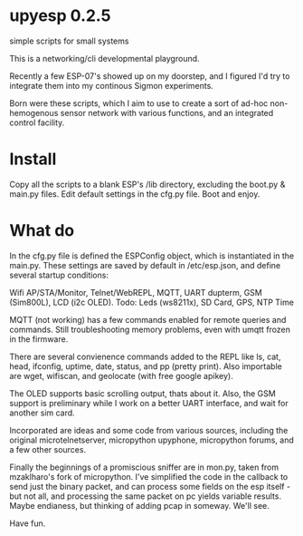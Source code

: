 # upyesp 0.2.5
simple scripts for small systems

This is a networking/cli developmental playground.

Recently a few ESP-07's showed up on my doorstep, and I figured
I'd try to integrate them into my continous Sigmon experiments.

Born were these scripts, which I aim to use to create a sort of
ad-hoc non-hemogenous sensor network with various functions, and
an integrated control facility.

# Install

Copy all the scripts to a blank ESP's /lib directory, excluding
the boot.py & main.py files. Edit default settings in the cfg.py
file. Boot and enjoy.

# What do

In the cfg.py file is defined the ESPConfig object, which is
instantiated in the main.py. These settings are saved by default
in /etc/esp.json, and define several startup conditions:

Wifi AP/STA/Monitor, Telnet/WebREPL, MQTT, UART dupterm,
GSM (Sim800L), LCD (i2c OLED). Todo: Leds (ws8211x), SD Card, GPS,
NTP Time

MQTT (not working) has a few commands enabled for remote queries
and commands. Still troubleshooting memory problems, even with
umqtt frozen in the firmware.

There are several convienence commands added to the REPL like ls, cat,
head, ifconfig, uptime, date, status, and pp (pretty print). Also
importable are wget, wifiscan, and geolocate (with free google apikey).

The OLED supports basic scrolling output, thats about it.
Also, the GSM support is preliminary while I work on a better
UART interface, and wait for another sim card.

Incorporated are ideas and some code from various sources, including
the original microtelnetserver, micropython upyphone, micropython forums,
and a few other sources.

Finally the beginnings of a promiscious sniffer are in mon.py, taken from
mzaklharo's fork of micropython. I've simplified the code in the callback
to send just the binary packet, and can process some fields on the esp
itself - but not all, and processing the same packet on pc yields variable
results. Maybe endianess, but thinking of adding pcap in someway. We'll see.


Have fun.
